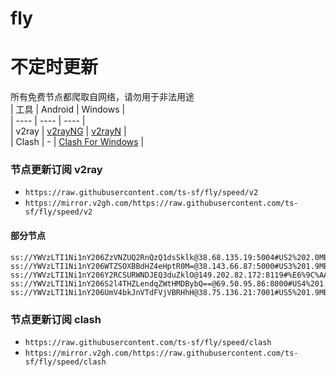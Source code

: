 # fly
# 不定时更新
所有免费节点都爬取自网络，请勿用于非法用途  
|  工具  | Android  | Windows  |  
|  ----  | ----   | ----  |  
| v2ray  | [v2rayNG](https://github.com/2dust/v2rayNG/releases) | [v2rayN](https://github.com/2dust/v2rayN/releases) |  
| Clash  | - | [Clash For Windows](https://github.com/2dust/clashN/releases) | 
  
### 节点更新订阅  v2ray
- `https://raw.githubusercontent.com/ts-sf/fly/speed/v2`  
- `https://mirror.v2gh.com/https://raw.githubusercontent.com/ts-sf/fly/speed/v2`  

#### 部分节点  
``` 
ss://YWVzLTI1Ni1nY206ZzVNZUQ2RnQzQ1dsSklk@38.68.135.19:5004#US2%202.0MB%2Fs
ss://YWVzLTI1Ni1nY206WTZSOXBBdHZ4eHptR0M=@38.143.66.87:5000#US3%201.9MB%2Fs
ss://YWVzLTI1Ni1nY206Y2RCSURWNDJEQ3duZklO@149.202.82.172:8119#%E6%9C%AA%E7%9F%A58%201.9MB%2Fs
ss://YWVzLTI1Ni1nY206S2l4THZLendqZWtHMDBybQ==@69.50.95.86:8000#US4%201.9MB%2Fs
ss://YWVzLTI1Ni1nY206UmV4bkJnVTdFVjVBRHhH@38.75.136.21:7001#US5%201.9MB%2Fs
```
### 节点更新订阅  clash
- `https://raw.githubusercontent.com/ts-sf/fly/speed/clash`  
- `https://mirror.v2gh.com/https://raw.githubusercontent.com/ts-sf/fly/speed/clash`  


